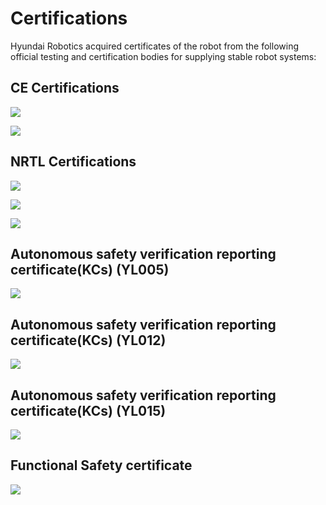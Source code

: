 # Certifications

Hyundai Robotics acquired certificates of the robot from the following official testing and certification bodies for supplying stable robot systems:

## CE Certifications

![](.gitbook/assets/image144.png)

![](.gitbook/assets/image145.png)

## NRTL Certifications

![](.gitbook/assets/image146.png)

![](.gitbook/assets/image147.png)

![](.gitbook/assets/image148.png)

## Autonomous safety verification reporting certificate\(KCs\) \(YL005\)

![](.gitbook/assets/image149.png)

## Autonomous safety verification reporting certificate\(KCs\) \(YL012\)

![](.gitbook/assets/image150.png)

## Autonomous safety verification reporting certificate\(KCs\) \(YL015\)

![](.gitbook/assets/image151.png)

## Functional Safety certificate

![](.gitbook/assets/image148.png)

